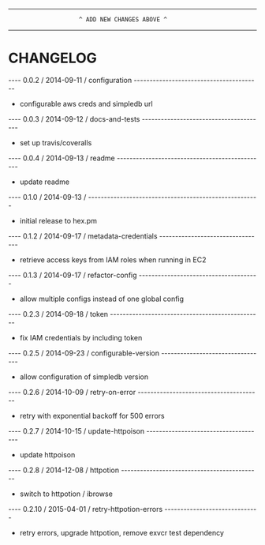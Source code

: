 --------------------------------------------------------------------------------
                        ^ ADD NEW CHANGES ABOVE ^
--------------------------------------------------------------------------------

CHANGELOG
=========

---- 0.0.2 / 2014-09-11 / configuration ----------------------------------------
* configurable aws creds and simpledb url

---- 0.0.3 / 2014-09-12 / docs-and-tests ---------------------------------------
* set up travis/coveralls

---- 0.0.4 / 2014-09-13 / readme -----------------------------------------------
* update readme

---- 0.1.0 / 2014-09-13 / ------------------------------------------------------
* initial release to hex.pm

---- 0.1.2 / 2014-09-17 / metadata-credentials ---------------------------------
* retrieve access keys from IAM roles when running in EC2

---- 0.1.3 / 2014-09-17 / refactor-config --------------------------------------
* allow multiple configs instead of one global config

---- 0.2.3 / 2014-09-18 / token ------------------------------------------------
* fix IAM credentials by including token

---- 0.2.5 / 2014-09-23 / configurable-version ---------------------------------
* allow configuration of simpledb version

---- 0.2.6 / 2014-10-09 / retry-on-error ---------------------------------------
* retry with exponential backoff for 500 errors

---- 0.2.7 / 2014-10-15 / update-httpoison -------------------------------------
* update httpoison

---- 0.2.8 / 2014-12-08 / httpotion --------------------------------------------
* switch to httpotion / ibrowse

---- 0.2.10 / 2015-04-01 / retry-httpotion-errors ------------------------------
* retry errors, upgrade httpotion, remove exvcr test dependency
